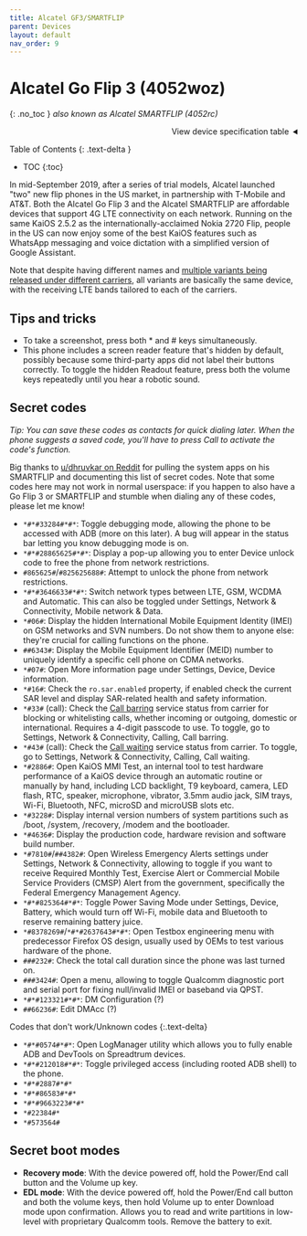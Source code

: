 ```yaml
---
title: Alcatel GF3/SMARTFLIP
parent: Devices
layout: default
nav_order: 9
---
```

# Alcatel Go Flip 3 (4052woz)
{: .no_toc }
*also known as Alcatel SMARTFLIP (4052rc)*

<details markdown="block">
  <summary dir="rtl">View device specification table</summary>
<table>
  <thead><tr><th colspan="2">Alcatel Go Flip 3/SMARTFLIP (4052crowz)</th></tr></thead>
  <tbody>
    <tr><td>Announced</td><td>17–19 September 2019</td></tr>
    <tr><td>Released</td><td>27 September 2019</td></tr>
    <tr><td>Model</td><td>4052r (AT&T), 4052w (T-Mobile), 4052c (Cricket), 4052z (Metro by T-Mo), 4052o (Rogers/Canada)</td></tr>
  <tr><td colspan="2"><strong>Specifications</strong></td></tr>
    <tr><td>SoC</td><td>Qualcomm MSM8909 Snapdragon 210<br>(4 x 1.1GHz Cortex-A7)</td></tr>
    <tr><td>RAM</td><td>512MB LPDDR3</td></tr>
    <tr><td>GPU</td><td>Adreno 304</td></tr>
    <tr><td>Storage</td><td>4GB (+ up to 32GB microSDHC card)</td></tr>
    <tr><td>Network</td><td>2G GSM, 3G UMTS, 4G LTE<br><em>+ 4052rc: band 2, 4, 5, 12 (MFBI), 14<br>+ 4052woz: band 2, 4, 5, 12, 25, 26, 41 (HPUE), 66, 71</em><br>VoLTE support with HD Voice (all models), VoWiFi support (4052woz only)<br>Single SIM (Nano-SIM)</td></tr>
    <tr><td>Screen</td><td>Main: 320 * 240 (143 PPI), 2.8 inches TN TFT LCD<br>External: 128 * 128 (125 PPI), 1.44 inches TN TFT LCD</td></tr>
    <tr><td>Bluetooth</td><td>4.1/4.2, A2DP</td></tr>
    <tr><td>Wi-Fi</td><td>802.11b/g/n, 2.4GHz, Hotspot (up to 8 devices)</td></tr>
    <tr><td>Peripherals</td><td>- GPS, GLONASS<br>- Speaker size: 0.7W (4052rc), 1W (4052woz)<br>- Dual microphones with noise cancellation</td></tr>
    <tr><td>Cameras</td><td>Rear: 2MP with fixed focus, LED flash, video recording 720p@30fps</td></tr>
    <tr><td>Dimensions<br>(HWD)</td><td>104.9 * 53.1 * 20.1 (mm)<br>4.13 * 2.09 * 0.79 (in)</td></tr>
    <tr><td>Weight</td><td>118 g (4.16 oz)</td></tr>
    <tr><td>Ports</td><td>- microUSB charging &amp; USB 2.0 data transferring port<br>- 3.5mm headphone jack</td></tr>
    <tr><td>Specials</td><td>M4/T4 hearing aid compatibility</td></tr>
    <tr><td>Battery</td><td>Removable Li-Ion 1350mAh<br>(up to 13.3 days of 4G standby advertised)</td></tr>
  <tr><td colspan="2"><strong>KaiOS info</strong></td></tr>
    <tr><td>Version</td><td>KaiOS 2.5.2</td></tr>
    <tr><td>WA VoIP</td><td>Not supported</td></tr>
    <tr><td>Build no.</td><td>N/A</td></tr>
  </tbody>
</table>
</details>

Table of Contents
{: .text-delta }
- TOC
{:toc}

In mid-September 2019, after a series of trial models, Alcatel launched "two" new flip phones in the US market, in partnership with T-Mobile and AT&T. Both the Alcatel Go Flip 3 and the Alcatel SMARTFLIP are affordable devices that support 4G LTE connectivity on each network. Running on the same KaiOS 2.5.2 as the internationally-acclaimed Nokia 2720 Flip, people in the US can now enjoy some of the best KaiOS features such as WhatsApp messaging and voice dictation with a simplified version of Google Assistant.

Note that despite having different names and [multiple variants being released under different carriers](https://www.reddit.com/r/dumbphones/comments/lu36eh/alcatel_go_flip_3_4052_o_variant/), all variants are basically the same device, with the receiving LTE bands tailored to each of the carriers.

## Tips and tricks
- To take a screenshot, press both * and # keys simultaneously.
- This phone includes a screen reader feature that's hidden by default, possibly because some third-party apps did not label their buttons correctly. To toggle the hidden Readout feature, press both the volume keys repeatedly until you hear a robotic sound.

## Secret codes
*Tip: You can save these codes as contacts for quick dialing later. When the phone suggests a saved code, you'll have to press Call to activate the code's function.*

Big thanks to [u/dhruvkar on Reddit](https://www.reddit.com/r/KaiOS/comments/hav4qp/comment/fv5lw7p/?context=3) for pulling the system apps on his SMARTFLIP and documenting this list of secret codes. Note that some codes here may not work in normal userspace: if you happen to also have a Go Flip 3 or SMARTFLIP and stumble when dialing any of these codes, please let me know!

- `*#*#33284#*#*`: Toggle debugging mode, allowing the phone to be accessed with ADB (more on this later). A bug will appear in the status bar letting you know debugging mode is on.
- `*#*#28865625#*#*`: Display a pop-up allowing you to enter Device unlock code to free the phone from network restrictions.
- `#865625#`/`#825625688#`: Attempt to unlock the phone from network restrictions.
- `*#*#3646633#*#*`: Switch network types between LTE, GSM, WCDMA and Automatic. This can also be toggled under Settings, Network & Connectivity, Mobile network & Data.
- `*#06#`: Display the hidden International Mobile Equipment Identity (IMEI) on GSM networks and SVN numbers. Do not show them to anyone else: they're crucial for calling functions on the phone.
- `##6343#`: Display the Mobile Equipment Identifier (MEID) number to uniquely identify a specific cell phone on CDMA networks.
- `*#07#`: Open More information page under Settings, Device, Device information.
- `*#16#`: Check the `ro.sar.enabled` property, if enabled check the current SAR level and display SAR-related health and safety information.
- `*#33#` (call): Check the [Call barring](https://www.communityphone.org/blogs/call-barring) service status from carrier for blocking or whitelisting calls, whether incoming or outgoing, domestic or international. Requires a 4-digit passcode to use. To toggle, go to Settings, Network & Connectivity, Calling, Call barring.
- `*#43#` (call): Check the [Call waiting](https://en.wikipedia.org/wiki/Call_waiting) service status from carrier. To toggle, go to Settings, Network & Connectivity, Calling, Call waiting.
- `*#2886#`: Open KaiOS MMI Test, an internal tool to test hardware performance of a KaiOS device through an automatic routine or manually by hand, including LCD backlight, T9 keyboard, camera, LED flash, RTC, speaker, microphone, vibrator, 3.5mm audio jack, SIM trays, Wi-Fi, Bluetooth, NFC, microSD and microUSB slots etc.
- `*#3228#`: Display internal version numbers of system partitions such as /boot, /system, /recovery, /modem and the bootloader.
- `*#4636#`: Display the production code, hardware revision and software build number.
- `*#7810#`/`##4382#`: Open Wireless Emergency Alerts settings under Settings, Network & Connectivity, allowing to toggle if you want to receive Required Monthly Test, Exercise Alert or Commercial Mobile Service Providers (CMSP) Alert from the government, specifically the Federal Emergency Management Agency.
- `*#*#825364#*#*`: Toggle Power Saving Mode under Settings, Device, Battery, which would turn off Wi-Fi, mobile data and Bluetooth to reserve remaining battery juice.
- `*#8378269#`/`*#*#2637643#*#*`: Open Testbox engineering menu with predecessor Firefox OS design,  usually used by OEMs to test various hardware of the phone.
- `###232#`: Check the total call duration since the phone was last turned on.
- `###3424#`: Open a menu, allowing to toggle Qualcomm diagnostic port and serial port for fixing null/invalid IMEI or baseband via QPST.
- `*#*#123321#*#*`: DM Configuration (?)
- `##66236#`: Edit DMAcc (?)

Codes that don't work/Unknown codes
{:.text-delta}
- `*#*#0574#*#*`: Open LogManager utility which allows you to fully enable ADB and DevTools on Spreadtrum devices.
- `*#*#212018#*#*`: Toggle privileged access (including rooted ADB shell) to the phone.
- `*#*#2887#*#*`
- `*#*#86583#*#*`
- `*#*#9663223#*#*`
- `*#22384#*`
- `*#573564#`

## Secret boot modes
- **Recovery mode**: With the device powered off, hold the Power/End call button and the Volume up key.
- **EDL mode**: With the device powered off, hold the Power/End call button and both the volume keys, then hold Volume up to enter Download mode upon confirmation. Allows you to read and write partitions in low-level with proprietary Qualcomm tools. Remove the battery to exit.